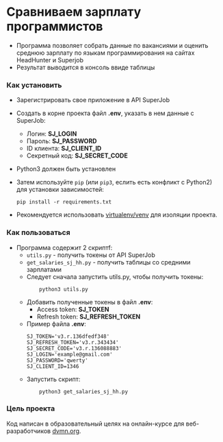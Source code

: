 # Сравниваем зарплату программистов

- Программа позволяет собрать данные по вакансиями и оценить среднюю зарплату по языкам программирования на сайтах HeadHunter и Superjob
- Результат выводится в консоль ввиде таблицы

### Как установить

- Зарегистрировать свое приложение в API SuperJob
- Создать в корне проекта файл **.env**, указать в нем данные с SuperJob:
  - Логин: **SJ_LOGIN**
  - Пароль: **SJ_PASSWORD**
  - ID клиента: **SJ_CLIENT_ID**
  - Секретный код: **SJ_SECRET_CODE**
- Python3 должен быть установлен
- Затем используйте `pip` (или `pip3`, еслить есть конфликт с Python2) для установки зависимостей: 
    ```
    pip install -r requirements.txt
    ```

- Рекомендуется использовать [virtualenv/venv](https://docs.python.org/3/library/venv.html) для изоляции проекта.

### Как пользоваться

- Программа содержит 2 скриптf:
  - ```utils.py``` - получить токены от API SuperJob
  - ```get_salaries_sj_hh.py``` - получить таблицы со средними зарплатами
  - Следует сначала запустить utils.py, чтобы получить токены:
    ```
        python3 utils.py
    ```
  - Добавить полученные токены в файл **.env**:
    - Access token: **SJ_TOKEN**
    - Refresh token: **SJ_REFRESH_TOKEN**
  - Пример файла **.env**:
    ```
    SJ_TOKEN='v3.r.136dfedf348'
    SJ_REFRESH_TOKEN='v3.r.343434'
    SJ_SECRET_CODE='v3.r.136088883'
    SJ_LOGIN='example@gmail.com'
    SJ_PASSWORD='qwerty'
    SJ_CLIENT_ID=1346
    ```
  - Запустить скрипт:
    ```
        python3 get_salaries_sj_hh.py
    ```

### Цель проекта

Код написан в образовательный целях на онлайн-курсе для веб-разработчиков [dvmn.org](https://dvmn.org/).
